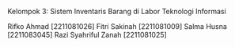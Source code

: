 Kelompok 3: Sistem Inventaris Barang di Labor Teknologi Informasi

Rifko Ahmad [2211081026]
Fitri Sakinah [2211081009]
Salma Husna [2211083045]
Razi Syahriful Zanah [2211081025]
